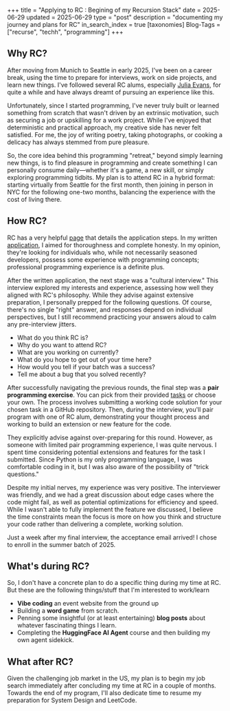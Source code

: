 +++
title = "Applying to RC : Begining of my Recursion Stack"
date = 2025-06-29
updated = 2025-06-29
type = "post"
description = "documenting my journey and plans for RC"
in_search_index = true
[taxonomies]
Blog-Tags = ["recurse", "techh", "programming"]
+++


## Why RC?
After moving from Munich to Seattle in early 2025, I've been on a career break, using the time to prepare for interviews, work on side projects, and learn new things. I've followed several RC alums, especially [Julia Evans](https://jvns.ca/blog/2020/11/05/i-m-doing-another-recurse-center-batch-/), for quite a while and have always dreamt of pursuing an experience like this.

Unfortunately, since I started programming, I've never truly built or learned something from scratch that wasn't driven by an extrinsic motivation, such as securing a job or upskilling for a work project. While I've enjoyed that deterministic and practical approach, my creative side has never felt satisfied. For me, the joy of writing poetry, taking photographs, or cooking a delicacy has always stemmed from pure pleasure.

So, the core idea behind this programming "retreat," beyond simply learning new things, is to find pleasure in programming and create something I can personally consume daily—whether it's a game, a new skill, or simply exploring programming tidbits. My plan is to attend RC in a hybrid format: starting virtually from Seattle for the first month, then joining in person in NYC for the following one-two months, balancing the experience with the cost of living there.
## How RC? 
RC has a very helpful [page](https://www.recurse.com/apply) that details the application steps. In my written [application](https://www.recurse.com/apply/retreat), I aimed for thoroughness and complete honesty. In my opinion, they're looking for individuals who, while not necessarily seasoned developers, possess some experience with programming concepts; professional programming experience is a definite plus. 

After the written application, the next stage was a "cultural interview." This interview explored my interests and experience, assessing how well they aligned with RC's philosophy. While they advise against extensive preparation, I personally prepped for the following questions. Of course, there's no single "right" answer, and responses depend on individual perspectives, but I still recommend practicing your answers aloud to calm any pre-interview jitters.
- What do you think RC is?
- Why do you want to attend RC?
- What are you working on currently?
- What do you hope to get out of your time here?
- How would you tell if your batch was a success?
- Tell me about a bug that you solved recently?

After successfully navigating the previous rounds, the final step was a **pair programming exercise**. You can pick from their provided [tasks](https://www.recurse.com/pairing-tasks) or choose your own. The process involves submitting a working code solution for your chosen task in a GitHub repository. Then, during the interview, you'll pair program with one of RC alum, demonstrating your thought process and working to build an extension or new feature for the code.

They explicitly advise against over-preparing for this round. However, as someone with limited pair programming experience, I was quite nervous. I spent time considering potential extensions and features for the task I submitted. Since Python is my only programming language, I was comfortable coding in it, but I was also aware of the possibility of "trick questions."

Despite my initial nerves, my experience was very positive. The interviewer was friendly, and we had a great discussion about edge cases where the code might fail, as well as potential optimizations for efficiency and speed. While I wasn't able to fully implement the feature we discussed, I believe the time constraints mean the focus is more on how you think and structure your code rather than delivering a complete, working solution.

Just a week after my final interview, the acceptance email arrived! I chose to enroll in the summer batch of 2025.

## What's during RC? 
So, I don't have a concrete plan to do a specific thing during my time at RC. But these are the following things/stuff that I'm interested to work/learn
- **Vibe coding** an event website from the ground up
- Building a **word game** from scratch.
- Penning some insightful (or at least entertaining) **blog posts** about whatever fascinating things I learn.
- Completing the **HuggingFace AI Agent** course and then building my own agent sidekick.

## What after RC?
Given the challenging job market in the US, my plan is to begin my job search immediately after concluding my time at RC in a couple of months. Towards the end of my program, I'll also dedicate time to resume my preparation for System Design and LeetCode.